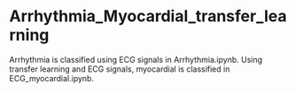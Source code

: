 # Arrhythmia_Myocardial_transfer_learning

Arrhythmia is classified using ECG signals in Arrhythmia.ipynb.
Using transfer learning and ECG signals, myocardial is classified in ECG_myocardial.ipynb.
